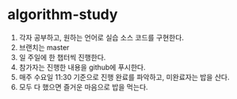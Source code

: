 # algorithm-study

1. 각자 공부하고, 원하는 언어로 실습 소스 코드를 구현한다.
1. 브랜치는 master
1. 일 주일에 한 챕터씩 진행한다. 
1. 참가자는 진행한 내용을 github에 푸시한다.
1. 매주 수요일 11:30 기준으로 진행 완료를 파악하고, 미완료자는 밥을 산다.
1. 모두 다 했으면 즐거운 마음으로 밥을 먹는다.
